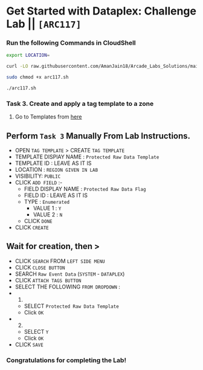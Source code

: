 # Get Started with Dataplex: Challenge Lab || `[ARC117]`

### Run the following Commands in CloudShell

```bash
export LOCATION=
```

```bash
curl -LO raw.githubusercontent.com/AmanJain18/Arcade_Labs_Solutions/main/Get%20Started%20with%20Dataplex%20Challenge%20Lab/arc117.sh

sudo chmod +x arc117.sh

./arc117.sh
```

### Task 3. Create and apply a tag template to a zone

1. Go to Templates from [here](https://console.cloud.google.com/dataplex/templates/create)

## Perform `Task 3` Manually From Lab Instructions.
- OPEN `TAG TEMPLATE` > CREATE `TAG TEMPLATE`
- TEMPLATE DISPlAY NAME : `Protected Raw Data Template`
- TEMPLATE ID : LEAVE AS IT IS
- LOCATION : `REGION GIVEN IN LAB`
- VISIBILITY: `PUBLIC`
- CLICK `ADD FIELD` :-
	- FIELD DISPLAY NAME : `Protected Raw Data Flag`
	- FIELD ID : LEAVE AS IT IS
	- TYPE : `Enumerated`
		- VALUE 1 : `Y`
		- VALUE 2 : `N`
    - CLICK `DONE`
- CLICK `CREATE`

## Wait for creation, then >
- CLICK `SEARCH` FROM `LEFT SIDE MENU`
- CLICK `CLOSE BUTTON`
- SEARCH `Raw Event Data` (`SYSTEM` - `DATAPLEX`)
- CLICK `ATTACH TAGS BUTTON`
- SELECT THE FOLLOWING `FROM DROPDOWN` :
- 1.
	- SELECT `Protected Raw Data Template`
    - Click `OK`
- 2.
	- SELECT `Y`
    - Click `OK`
- CLICK `SAVE`

### Congratulations for completing the Lab!